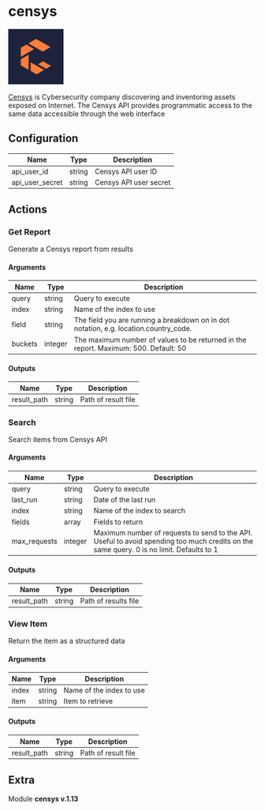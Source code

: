 # censys


![censys](../../assets/playbooks/library/censys.png)


[Censys](https://censys.io/) is Cybersecurity company discovering and inventoring assets exposed on Internet. The Censys API provides programmatic access to the same data accessible through the web interface

## Configuration



| Name      |  Type   |  Description  |
| --------- | ------- | --------------------------- |
| api_user_id | string | Censys API user ID |
| api_user_secret | string | Censys API user secret |








## Actions

### Get Report

Generate a Censys report from results



#### Arguments

| Name      |  Type   |  Description  |
| --------- | ------- | --------------------------- |
| query | string | Query to execute |
| index | string | Name of the index to use |
| field | string | The field you are running a breakdown on in dot notation, e.g. location.country_code. |
| buckets | integer | The maximum number of values to be returned in the report. Maximum: 500. Default: 50 |






#### Outputs
| Name      |  Type   |  Description  |
| --------- | ------- | --------------------------- |
| result_path | string | Path of result file |







### Search

Search items from Censys API



#### Arguments

| Name      |  Type   |  Description  |
| --------- | ------- | --------------------------- |
| query | string | Query to execute |
| last_run | string | Date of the last run |
| index | string | Name of the index to search |
| fields | array | Fields to return |
| max_requests | integer | Maximum number of requests to send to the API. Useful to avoid spending too much credits on the same query. 0 is no limit. Defaults to 1 |






#### Outputs
| Name      |  Type   |  Description  |
| --------- | ------- | --------------------------- |
| result_path | string | Path of results file |







### View Item

Return the item as a structured data



#### Arguments

| Name      |  Type   |  Description  |
| --------- | ------- | --------------------------- |
| index | string | Name of the index to use |
| item | string | Item to retrieve |






#### Outputs
| Name      |  Type   |  Description  |
| --------- | ------- | --------------------------- |
| result_path | string | Path of result file |












## Extra

Module **censys v.1.13**
